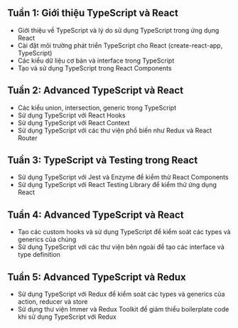 ## Tuần 1: Giới thiệu TypeScript và React

- Giới thiệu về TypeScript và lý do sử dụng TypeScript trong ứng dụng React
- Cài đặt môi trường phát triển TypeScript cho React (create-react-app, TypeScript)
- Các kiểu dữ liệu cơ bản và interface trong TypeScript
- Tạo và sử dụng TypeScript trong React Components
## Tuần 2: Advanced TypeScript và React

- Các kiểu union, intersection, generic trong TypeScript
- Sử dụng TypeScript với React Hooks
- Sử dụng TypeScript với React Context
- Sử dụng TypeScript với các thư viện phổ biến như Redux và React Router
## Tuần 3: TypeScript và Testing trong React

- Sử dụng TypeScript với Jest và Enzyme để kiểm thử React Components
- Sử dụng TypeScript với React Testing Library để kiểm thử ứng dụng React
## Tuần 4: Advanced TypeScript và React

- Tạo các custom hooks và sử dụng TypeScript để kiểm soát các types và generics của chúng
- Sử dụng TypeScript với các thư viện bên ngoài để tạo các interface và type definition
## Tuần 5: Advanced TypeScript và Redux

- Sử dụng TypeScript với Redux để kiểm soát các types và generics của action, reducer và store
- Sử dụng thư viện Immer và Redux Toolkit để giảm thiểu boilerplate code khi sử dụng TypeScript với Redux
